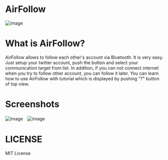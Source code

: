 # AirFollow

![image](http://sonson.s3.amazonaws.com/af04.png)

# What is AirFollow?

AirFollow allows to follow each other's account via Bluetooth.
It is very easy.
Just setup your twitter account, push the button and select your communication target from list.
In addition, if you can not connect internet when you try to follow other account, you can follow it later.
You can learn how to use AirFollow with tutorial which is displayed by pushing "?" button of top view.

# Screenshots

![image](http://sonson.s3.amazonaws.com/af01.jpg)　![image](http://sonson.s3.amazonaws.com/af02.jpg)　

# LICENSE

MIT License